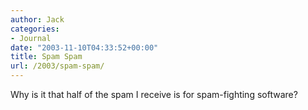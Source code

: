 ```yaml
---
author: Jack
categories:
- Journal
date: "2003-11-10T04:33:52+00:00"
title: Spam Spam
url: /2003/spam-spam/
---
```


Why is it that half of the spam I receive is for spam-fighting software?
